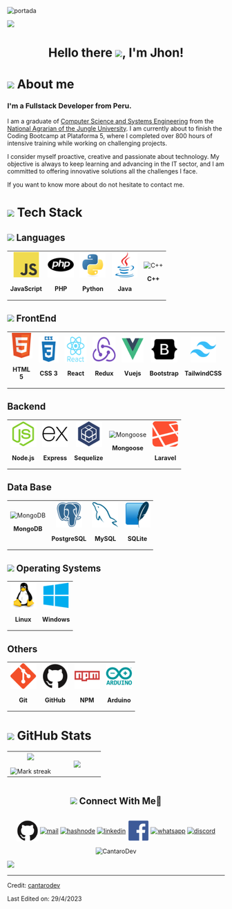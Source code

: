 
![portada](https://github.com/cantarodev/cantarodev/assets/35185115/afe95803-f7ec-4300-b5ce-3d00d698d8f2)

<img src="https://user-images.githubusercontent.com/73097560/115834477-dbab4500-a447-11eb-908a-139a6edaec5c.gif">

<h1 align="center">Hello there <img src="https://media.giphy.com/media/hvRJCLFzcasrR4ia7z/giphy.gif" width="35">, I'm Jhon!</h1>

# <img src = "https://github.com/7oSkaaa/7oSkaaa/blob/main/Images/about_me.gif?raw=true" width = 50px> <b> About me </b> 

<h3> I'm a Fullstack Developer from Peru.</h3>

I am a graduate of <a href="https://fiis.unas.edu.pe/">Computer Science and Systems Engineering</a> from the <a href="https://portal.unas.edu.pe/">National Agrarian of the Jungle University</a>. I am currently about to finish the Coding Bootcamp at Plataforma 5, where I completed over 800 hours of intensive training while working on challenging projects.

I consider myself proactive, creative and passionate about technology. My objective is always to keep learning and advancing in the IT sector, and I am committed to offering innovative solutions all the challenges I face.

If you want to know more about  do not hesitate to contact me.

# <img src="https://media2.giphy.com/media/iIGT8Y1rOYhBpdHh1C/giphy.gif?cid=6c09b95273ph4qc007uru0mjrt5xny6r76o3kj1b5vnvsxmk&ep=v1_stickers_related&rid=giphy.gif" width="35"><b> Tech Stack </b> 

## <img src = "https://github.com/7oSkaaa/7oSkaaa/blob/main/Images/Programming_Languages.gif?raw=true" width = 50px> Languages
   <div align="center">
        <p align="center">
          <table>
            <tr>
              <td align="center">
                <img src="https://github.com/devicons/devicon/blob/master/icons/javascript/javascript-original.svg" alt="JavaScript" width="60" height="60">
                  <p> <b>JavaScript</b> </p>      
              </td>
              <td align="center">
                <img src="https://github.com/devicons/devicon/blob/master/icons/php/php-plain.svg" alt="PHP" width="60" height="60">
                <p> <b>PHP</b> </p>
              </td>
              <td align="center">
                <img src="https://github.com/devicons/devicon/blob/master/icons/python/python-original.svg" alt="Python" width="60" height="60">
                  <p> <b>Python</b> </p> 
              </td>
              <td align="center">
                <img src="https://github.com/devicons/devicon/blob/master/icons/java/java-original.svg" alt="Java" width="60" height="60">
                  <p> <b>Java</b> </p> 
              </td>
              <td align="center">
                <img src="https://skillicons.dev/icons?i=cpp&perline=14" alt="C++" width="60" height="60">
                  <p> <b>C++</b> </p> 
              </td>
            </tr>
          </table>
        </p>
      </div>

## <img src = "https://github.com/7oSkaaa/7oSkaaa/blob/main/Images/Front_End.gif?raw=true" width = 50px> FrontEnd
<div align="center">
        <p align="center">
          <table>
            <tr>
              <td align="center">
                <img src="https://github.com/devicons/devicon/blob/master/icons/html5/html5-original.svg" alt="HTML5" width="60" height="60">
                  <p> <b>HTML 5</b> </p>                
              </td>
              <td align="center">
                <img src="https://github.com/devicons/devicon/blob/master/icons/css3/css3-plain-wordmark.svg" alt="CSS3" width="60" height="60">
                <p> <b>CSS 3</b> </p>
              </td>
              <td align="center">
                <img src="https://github.com/devicons/devicon/blob/master/icons/react/react-original-wordmark.svg" alt="React" width="60" height="60">
                  <p> <b>React</b> </p>      
              </td>
              <td align="center">
                <img src="https://github.com/devicons/devicon/blob/master/icons/redux/redux-original.svg" alt="Redux" width="60" height="60">
                  <p> <b>Redux</b> </p>                
              </td>
              <td align="center">
                <img src="https://github.com/devicons/devicon/blob/master/icons/vuejs/vuejs-original.svg" alt="Vuejs" width="60" height="60">
                <p> <b>Vuejs</b> </p>
              </td>
              <td align="center">
                <img src="https://github.com/devicons/devicon/blob/master/icons/bootstrap/bootstrap-plain.svg" alt="Bootstrap" width="60" height="60">
                <p> <b>Bootstrap</b> </p>
              </td>
              <td align="center">
                <img src="https://github.com/devicons/devicon/blob/master/icons/tailwindcss/tailwindcss-plain.svg" alt="TailwindCSS" width="60" height="60">
                <p> <b>TailwindCSS</b> </p>
              </td>
            </tr>
          </table>
        </p>
      </div>
      
  ## Backend
  <div align="center">
        <p align="center">
          <table>
            <tr>
              <td align="center">
                <img src="https://github.com/devicons/devicon/blob/master/icons/nodejs/nodejs-original.svg" alt="Nodejs" width="60" height="60">
                  <p> <b>Node.js</b> </p>      
              </td>
              <td align="center">
                <img src="https://github.com/devicons/devicon/blob/master/icons/express/express-original.svg" alt="Express" width="60" height="60">
                  <p> <b>Express</b> </p> 
              </td>
              <td align="center">
                <img src="https://github.com/devicons/devicon/blob/master/icons/sequelize/sequelize-plain.svg" alt="Sequelize" width="60" height="60">
                <p> <b>Sequelize</b> </p>
              </td>
	<td align="center">
                <img src="https://github.com/devicons/devicon/blob/master/icons/mongoose/mongoose.svg" alt="Mongoose" width="60" height="60">
                <p> <b>Mongoose</b> </p>
              </td>
	      <td align="center">
                <img src="https://github.com/devicons/devicon/blob/master/icons/laravel/laravel-plain.svg" alt="Laravel" width="60" height="60">
                <p> <b>Laravel</b> </p>
              </td>
            </tr>
          </table>
        </p>
      </div>

## Data Base
<div align="center">
        <p align="center">
          <table>
            <tr>
		<td align="center">
                <img src="https://github.com/devicons/devicon/blob/master/icons/postgresql/mongodb.svg" alt="MongoDB" width="60" height="60">
                  <p> <b>MongoDB</b> </p>      
              </td>
              <td align="center">
                <img src="https://github.com/devicons/devicon/blob/master/icons/postgresql/postgresql-plain.svg" alt="PostgreSQL" width="60" height="60">
                  <p> <b>PostgreSQL</b> </p>      
              </td>
	      <td align="center">
                <img src="https://github.com/devicons/devicon/blob/master/icons/mysql/mysql-plain.svg" alt="MySQL" width="60" height="60">
                  <p> <b>MySQL</b> </p>      
              </td>
              <td align="center">
                <img src="https://github.com/devicons/devicon/blob/master/icons/sqlite/sqlite-original.svg" alt="SQLite" width="60" height="60">
                  <p> <b>SQLite</b> </p> 
              </td>
            </tr>
          </table>
        </p>
      </div>

## <img src = "https://github.com/7oSkaaa/7oSkaaa/blob/main/Images/OS.gif?raw=true" width = 50px> Operating Systems
<div align="center">
        <p align="center">
          <table>
            <tr>
              <td align="center">
                <img src="https://github.com/devicons/devicon/blob/master/icons/linux/linux-original.svg" alt="Linux" width="60" height="60">
                  <p> <b>Linux</b> </p>      
              </td>
	      <td align="center">
                <img src="https://github.com/devicons/devicon/blob/master/icons/windows8/windows8-original.svg" alt="Windows" width="60" height="60">
                  <p> <b>Windows</b> </p>      
              </td>
            </tr>
          </table>
        </p>
      </div>
        
 ## Others
<div align="center">
        <p align="center">
          <table>
            <tr>
              <td align="center">
                <img src="https://github.com/devicons/devicon/blob/master/icons/git/git-plain.svg" alt="Git" width="60" height="60">
                  <p> <b>Git</b> </p>      
              </td>
              <td align="center">
                <img src="https://github.com/devicons/devicon/blob/master/icons/github/github-original.svg" alt="GitHub" width="60" height="60">
                  <p> <b>GitHub</b> </p> 
              </td>
              <td align="center">
                <img src="https://github.com/devicons/devicon/blob/master/icons/npm/npm-original-wordmark.svg" alt="npm" width="60" height="60">
                  <p> <b>NPM</b> </p> 
              </td>
		<td align="center">
                <img src="https://github.com/devicons/devicon/blob/master/icons/arduino/arduino-original-wordmark.svg" alt="arduino" width="60" height="60">
                  <p> <b>Arduino</b> </p> 
              </td>
            </tr>
          </table>
        </p>
      </div>

# <img src="https://media.giphy.com/media/iY8CRBdQXODJSCERIr/giphy.gif" width="35"><b> GitHub Stats </b>
<!--- stats -->
<p align="center">
  <!--- stats (start) -->
<table align="center">
<tr border="none">
<td width="50%" align="center">
  
  <img  align="center"  src="https://github-readme-stats.vercel.app/api?username=cantarodev&theme=dark&show_icons=true&count_private=true" />
  <br></br>
  <img  title="🔥 Get streak stats for your profile at git.io/streak-stats" alt="Mark streak" src="https://github-readme-streak-stats.herokuapp.com/?user=cantarodev&theme=dark&hide_border=false" /> 
</td>

<td width="50%" align="center">

  <img  align="center"  src="https://github-readme-stats.anuraghazra1.vercel.app/api/top-langs/?username=cantarodev&theme=dark&hide_border=false&no-bg=true&no-frame=true&langs_count=10"/>
  
  </td>
</tr>
</table>
</p>        
<!--- stats (end) -->

<!-- Connect with me -->
<div align="center">
    <h2 style="display: inline-block"><img src="https://github.com/7oSkaaa/7oSkaaa/blob/main/Images/Connect-with-me.gif?raw=true" width="100px"> Connect With Me🤝</h2>

</div>

<!--icons and links-->
<p align="center">
	<a href="https://github.com/cantarodev" target="blank"><img align="center" src="https://github.com/devicons/devicon/blob/master/icons/github/github-original.svg" alt="github" height="50" width="50" /></a>
	<a href="mailto:info@cantaro.dev" target="blank"><img align="center" src="https://github.com/cantarodev/cantarodev/assets/35185115/72f866f1-64e1-40d9-8870-f60c024e4dc3" alt="mail" height="50" width="50" /></a>
	<a href="https://cantaro.dev/" target="blank"><img align="center" src="https://user-images.githubusercontent.com/88904952/234982196-562aea17-5532-4550-8c08-1c7cb994a541.png" alt="hashnode" height="50" width="50" /></a>
	<a href="https://www.linkedin.com/in/cantarodev/" target="blank"><img align="center" src="https://user-images.githubusercontent.com/88904952/234979284-68c11d7f-1acc-4f0c-ac78-044e1037d7b0.png" alt="linkedin" height="50" width="50" /></a>
	<a href="https://www.facebook.com/profile.php?id=100083468259228" target="blank"><img align="center" src="https://github.com/devicons/devicon/blob/master/icons/facebook/facebook-original.svg"" alt="facebook" height="50" width="50" /></a>
	<a href="https://wa.me/+51913523379?text=Hello%20friend!" target="blank"><img align="center" src="https://github.com/cantarodev/cantarodev/assets/35185115/eb733ac1-800e-499c-a3f6-99f256458b2e" alt="whatsapp" height="50" width="50" /></a>
	<a href="https://discord.gg/cantarodev" target="blank"><img align="center" src="https://user-images.githubusercontent.com/88904952/234982627-019fd336-6248-453c-9b05-97c13fd1d207.png" alt="discord" height="50" width="50" /></a>
</p>

<!--profile visit count-->
<p align="center"> 
	<img src="https://komarev.com/ghpvc/?username=cantarodev&label=Profile%20views&color=312E81&style=plastic?" alt="CantaroDev" height=25px, width=160px/> 
</p>

<!--horizontal divider(gradiant)-->
<img src="https://user-images.githubusercontent.com/73097560/115834477-dbab4500-a447-11eb-908a-139a6edaec5c.gif">

----------------------------------------------------------------------
Credit: [cantarodev](https://github.com/cantarodev)

Last Edited on: 29/4/2023

